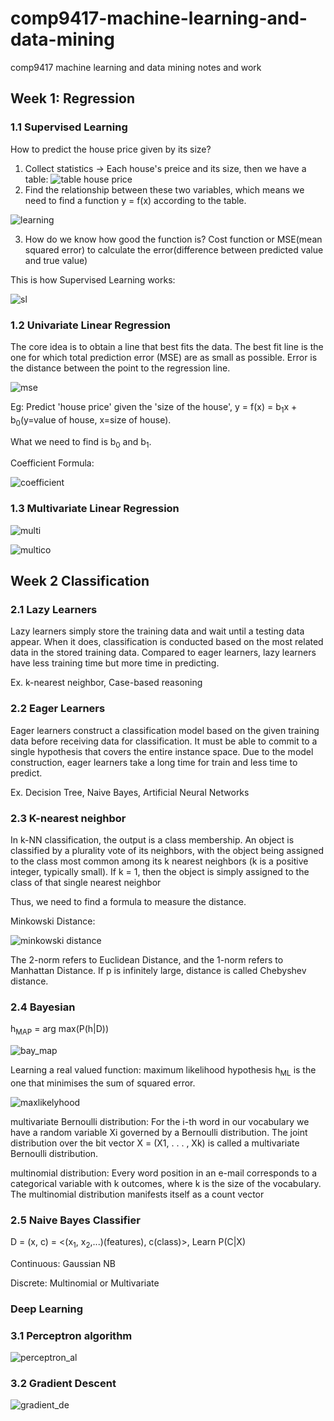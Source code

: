 # comp9417-machine-learning-and-data-mining
comp9417 machine learning and data mining notes and work

## Week 1: Regression

### 1.1 Supervised Learning
How to predict the house price given by its size?
1. Collect statistics -> Each house's preice and its size, then we have a table:
![table house price](https://github.com/fengdu78/Coursera-ML-AndrewNg-Notes/raw/master/images/44c68412e65e62686a96ad16f278571f.png)
2. Find the relationship between these two variables, which means we need to find a function y = f(x) according to the table.

![learning](https://github.com/fengdu78/Coursera-ML-AndrewNg-Notes/raw/master/images/8e76e65ca7098b74a2e9bc8e9577adfc.png)

3. How do we know how good the function is? Cost function or MSE(mean squared error) to calculate the error(difference between predicted value and true value)

This is how Supervised Learning works:

![sl](https://github.com/fengdu78/Coursera-ML-AndrewNg-Notes/raw/master/images/ad0718d6e5218be6e6fce9dc775a38e6.png)


### 1.2 Univariate Linear Regression
The core idea is to obtain a line that best fits the data. The best fit line is the one for which total prediction error (MSE) are as small as possible. Error is the distance between the point to the regression line.


![mse](https://i.imgur.com/vB3UAiH.jpg)

Eg:
Predict 'house price' given the 'size of the house', y = f(x) = b<sub>1</sub>x + b<sub>0</sub>(y=value of house, x=size of house).

What we need to find is b<sub>0</sub> and b<sub>1</sub>.

Coefficient Formula:

![coefficient](https://wikimedia.org/api/rest_v1/media/math/render/svg/8d2945202d09869511723ad4b0dfe5926cc3d2a0)

### 1.3 Multivariate Linear Regression

![multi](https://wikimedia.org/api/rest_v1/media/math/render/svg/8119b3ed1259aa8ff15166488548104b50a0f92e)

![multico](https://wikimedia.org/api/rest_v1/media/math/render/svg/6732e88e94d90d9e2ff8415882cb4ab1605790cb)


## Week 2 Classification
### 2.1 Lazy Learners
Lazy learners simply store the training data and wait until a testing data appear. When it does, classification is conducted based on the most related data in the stored training data. Compared to eager learners, lazy learners have less training time but more time in predicting.

Ex. k-nearest neighbor, Case-based reasoning

### 2.2 Eager Learners
Eager learners construct a classification model based on the given training data before receiving data for classification. It must be able to commit to a single hypothesis that covers the entire instance space. Due to the model construction, eager learners take a long time for train and less time to predict.

Ex. Decision Tree, Naive Bayes, Artificial Neural Networks

### 2.3 K-nearest neighbor
In k-NN classification, the output is a class membership. An object is classified by a plurality vote of its neighbors, with the object being assigned to the class most common among its k nearest neighbors (k is a positive integer, typically small). If k = 1, then the object is simply assigned to the class of that single nearest neighbor

Thus, we need to find a formula to measure the distance.

Minkowski Distance:

![minkowski distance](https://wikimedia.org/api/rest_v1/media/math/render/svg/4060cc840aeab9e41b5e47356088889e2e7a6f0f)

The 2-norm refers to Euclidean Distance, and the 1-norm refers to Manhattan Distance. If p is infinitely large, distance is called Chebyshev distance.

### 2.4 Bayesian
h<sub>MAP</sub> = arg max(P(h|D))

![bay_map](https://wikimedia.org/api/rest_v1/media/math/render/svg/874397c7e77a6d91ce7e04550c62d3b582248f91)

Learning a real valued function: maximum likelihood hypothesis h<sub>ML</sub> is the one that minimises the sum of squared error.

![maxlikelyhood](https://cdn-images-1.medium.com/max/1600/1*t4zrihvhtlZJZsvcX3jRjg.png)

multivariate Bernoulli distribution:
For the i-th word in our vocabulary we have a random variable Xi governed by a Bernoulli distribution. The joint distribution over the bit vector X = (X1, . . . , Xk) is called a multivariate Bernoulli distribution.

multinomial distribution:
Every word position in an e-mail corresponds to a categorical variable with k outcomes, where k is the size of the vocabulary. The multinomial distribution manifests itself as a count vector

### 2.5 Naive Bayes Classifier
D = (x, c) = <(x<sub>1</sub>, x<sub>2</sub>,...)(features), c(class)>,
Learn P(C|X)

Continuous: Gaussian NB

Discrete: Multinomial or Multivariate

### Deep Learning

### 3.1 Perceptron algorithm
![perceptron_al](https://cdn-images-1.medium.com/max/1600/1*PbJBdf-WxR0Dd0xHvEoh4A.png)

### 3.2 Gradient Descent
![gradient_de](https://ml-cheatsheet.readthedocs.io/en/latest/_images/gradient_descent_demystified.png)
